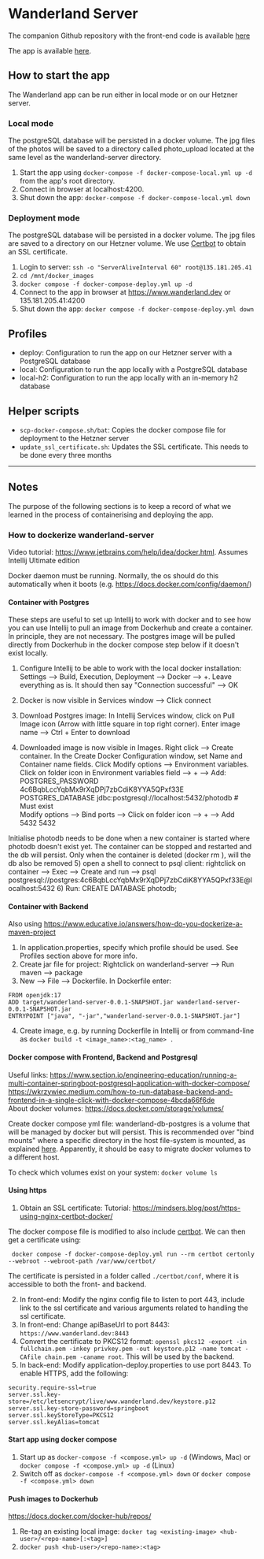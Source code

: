 # Wanderland Server

The companion Github repository with the front-end code is available [here](https://github.com/marcoavol/wanderland-client)

The app is available [here](https://www.wanderland.dev).


## How to start the app

The Wanderland app can be run either in local mode or on our Hetzner server. 

### Local mode
The postgreSQL database will be persisted in a docker volume. The jpg files of the photos will be saved to a directory called photo_upload located at the same level as the wanderland-server directory.
1) Start the app using `docker-compose -f docker-compose-local.yml up -d` from the app's root directory. 
2) Connect in browser at localhost:4200.
3) Shut down the app: `docker-compose -f docker-compose-local.yml down`

### Deployment mode
The postgreSQL database will be persisted in a docker volume. The jpg files are saved to a directory on our Hetzner volume. We use [Certbot](https://certbot.eff.org/) to obtain an SSL certificate.
1) Login to server: `ssh -o "ServerAliveInterval 60" root@135.181.205.41`
2) `cd /mnt/docker_images`
3) `docker compose -f docker-compose-deploy.yml up -d`
4) Connect to the app in browser at https://www.wanderland.dev or 135.181.205.41:4200
5) Shut down the app: `docker compose -f docker-compose-deploy.yml down`


## Profiles
- deploy: Configuration to run the app on our Hetzner server with a PostgreSQL database
- local: Configuration to run the app locally with a PostgreSQL database
- local-h2: Configuration to run the app locally with an in-memory h2 database


## Helper scripts
- `scp-docker-compose.sh/bat`: Copies the docker compose file for deployment to the Hetzner server
- `update_ssl_certificate.sh`: Updates the SSL certificate. This needs to be done every three months

---





## Notes

The purpose of the following sections is to keep a record of what we learned in the process of containerising and deploying the app. 

### How to dockerize wanderland-server

Video tutorial: https://www.jetbrains.com/help/idea/docker.html. Assumes Intellij Ultimate edition


Docker daemon must be running. Normally, the os should do this automatically when it boots (e.g. https://docs.docker.com/config/daemon/)

#### Container with Postgres

These steps are useful to set up Intellij to work with docker and to see how you can use Intellij to pull an image from Dockerhub and create a container. In principle, they are not necessary. The postgres image will be pulled directly from Dockerhub in the docker compose step below if it doesn't exist locally. 

1) Configure Intellij to be able to work with the local docker installation:
Settings --> Build, Execution, Deployment --> Docker --> +. Leave everything as is. It should then say "Connection successful" --> OK

2) Docker is now visible in Services window --> Click connect

3) Download Postgres image: In Intellij Services window, click on Pull Image icon (Arrow with little square in top right corner). Enter image name --> Ctrl + Enter to download

4) Downloaded image is now visible in Images. Right click --> Create container. In the Create Docker Configuration window, set Name and Container name fields. Click Modify options --> Environment variables. Click on folder icon in Environment variables field --> + --> Add:  
POSTGRES_PASSWORD	4c6BqbLccYqbMx9rXqDPj7zbCdiK8YYA5QPxf33E     
POSTGRES_DATABASE	jdbc:postgresql://localhost:5432/photodb   # Must exist  
Modify options --> Bind ports --> Click on folder icon --> + --> Add  
5432	5432  

Initialise photodb needs to be done when a new container is started where photodb doesn't exist yet. The container can be stopped and restarted and the db will persist. Only when the container is deleted (docker rm <container>), will the db also be removed
5) open a shell to connect to psql client: rightclick on container --> Exec --> Create and run --> psql postgresql://postgres:4c6BqbLccYqbMx9rXqDPj7zbCdiK8YYA5QPxf33E@localhost:5432
6) Run: CREATE DATABASE photodb;


#### Container with Backend

Also using https://www.educative.io/answers/how-do-you-dockerize-a-maven-project

1) In application.properties, specify which profile should be used. See Profiles section above for more info.
2) Create jar file for project: Rightclick on wanderland-server --> Run maven --> package
3) New --> File --> Dockerfile. In Dockerfile enter:
```
FROM openjdk:17
ADD target/wanderland-server-0.0.1-SNAPSHOT.jar wanderland-server-0.0.1-SNAPSHOT.jar
ENTRYPOINT ["java", "-jar","wanderland-server-0.0.1-SNAPSHOT.jar"]
```

4) Create image, e.g. by running Dockerfile in Intellij or from command-line as `docker build -t <image_name>:<tag_name> .`


#### Docker compose with Frontend, Backend and Postgresql

Useful links:
https://www.section.io/engineering-education/running-a-multi-container-springboot-postgresql-application-with-docker-compose/  
https://wkrzywiec.medium.com/how-to-run-database-backend-and-frontend-in-a-single-click-with-docker-compose-4bcda66f6de  
About docker volumes: https://docs.docker.com/storage/volumes/

Create docker compose yml file: 
wanderland-db-postgres is a volume that will be managed by docker but will persist. This is recommended over "bind mounts" where a specific directory in the host file-system is mounted, as explained [here](https://docs.docker.com/storage/volumes/). Apparently, it should be easy to migrate docker volumes to a different host.

To check which volumes exist on your system: `docker volume ls`


#### Using https

1) Obtain an SSL certificate:
Tutorial: https://mindsers.blog/post/https-using-nginx-certbot-docker/

The docker compose file is modified to also include [certbot](https://certbot.eff.org/). We can then get a certificate using:
```
 docker compose -f docker-compose-deploy.yml run --rm certbot certonly --webroot --webroot-path /var/www/certbot/
```
The certificate is persisted in a folder called `./certbot/conf`, where it is accessible to both the front- and backend.


2) In front-end: Modify the nginx config file to listen to port 443, include link to the ssl certificate and various arguments related to handling the ssl certificate.
3) In front-end: Change apiBaseUrl to port 8443: `https://www.wanderland.dev:8443`
4) Convert the certificate to PKCS12 format: `openssl pkcs12 -export -in fullchain.pem -inkey privkey.pem -out keystore.p12 -name tomcat -CAfile chain.pem -caname root`. This will be used by the backend.
5) In back-end: Modify application-deploy.properties to use port 8443. To enable HTTPS, add the following:
```
security.require-ssl=true
server.ssl.key-store=/etc/letsencrypt/live/www.wanderland.dev/keystore.p12
server.ssl.key-store-password=springboot
server.ssl.keyStoreType=PKCS12
server.ssl.keyAlias=tomcat
```


#### Start app using docker compose
1) Start up as `docker-compose -f <compose.yml> up -d` (Windows, Mac) or `docker compose -f <compose.yml> up -d` (Linux)
2) Switch off as `docker-compose -f <compose.yml> down` or `docker compose -f <compose.yml> down`


#### Push images to Dockerhub
https://docs.docker.com/docker-hub/repos/
1) Re-tag an existing local image:  `docker tag <existing-image> <hub-user>/<repo-name>[:<tag>]`
2) `docker push <hub-user>/<repo-name>:<tag>`
